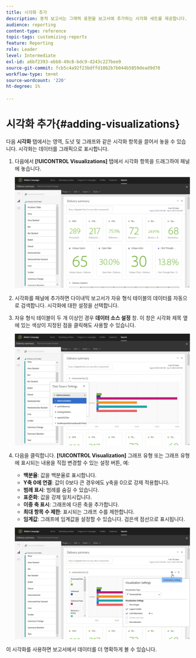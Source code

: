 ```yaml
---
title: 시각화 추가
description: 동적 보고서는 그래픽 표현을 보고서에 추가하는 시각화 세트를 제공합니다.
audience: reporting
content-type: reference
topic-tags: customizing-reports
feature: Reporting
role: Leader
level: Intermediate
exl-id: a6bf2393-ebb8-49c8-bdc9-d243c227bee9
source-git-commit: fcb5c4a92f23bdffd1082b7b044b5859dead9d70
workflow-type: tm+mt
source-wordcount: '220'
ht-degree: 1%

---
```


# 시각화 추가{#adding-visualizations}

다음 **시각화** 탭에서는 영역, 도넛 및 그래프와 같은 시각화 항목을 끌어서 놓을 수 있습니다. 시각화는 데이터를 그래픽으로 표시합니다.

1. 다음에서 **[!UICONTROL Visualizations]** 탭에서 시각화 항목을 드래그하여 패널에 놓습니다.

   ![](assets/dynamic_report_visualization_1.png)

1. 시각화를 패널에 추가하면 다이내믹 보고서가 자유 형식 테이블의 데이터를 자동으로 검색합니다. 시각화에 대한 설정을 선택합니다.
1. 자유 형식 테이블이 두 개 이상인 경우 **데이터 소스 설정** 창. 이 창은 시각화 제목 옆에 있는 색상이 지정된 점을 클릭해도 사용할 수 있습니다.

   ![](assets/dynamic_report_visualization_2.png)

1. 다음을 클릭합니다. **[!UICONTROL Visualization]** 그래프 유형 또는 그래프 유형에 표시되는 내용을 직접 변경할 수 있는 설정 버튼, 예:

   * **백분율**: 값을 백분율로 표시합니다.
   * **Y축 0에 연결**: 값이 0보다 큰 경우에도 y축을 0으로 강제 적용합니다.
   * **범례 표시**: 범례를 숨길 수 있습니다.
   * **표준화**: 값을 강제 일치시킵니다.
   * **이중 축 표시**: 그래프에 다른 축을 추가합니다.
   * **최대 항목 수 제한**: 표시되는 그래프 수를 제한합니다.
   * **임계값**: 그래프에 임계값을 설정할 수 있습니다. 검은색 점선으로 표시됩니다.

   ![](assets/dynamic_report_visualization_3.png)

이 시각화를 사용하면 보고서에서 데이터를 더 명확하게 볼 수 있습니다.
